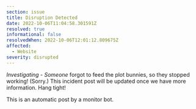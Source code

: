 ```yaml
---
section: issue
title: Disruption Detected
date: 2022-10-06T11:04:58.301591Z
resolved: true
informational: false
resolvedWhen: 2022-10-06T12:01:12.809675Z
affected:
  - Website
severity: disrupted
---
```

*Investigating* - _Someone_ forgot to feed the plot bunnies, so they stopped working! (Sorry.) This incident post will be updated once we have more information. Hang tight!

This is an automatic post by a monitor bot.
        